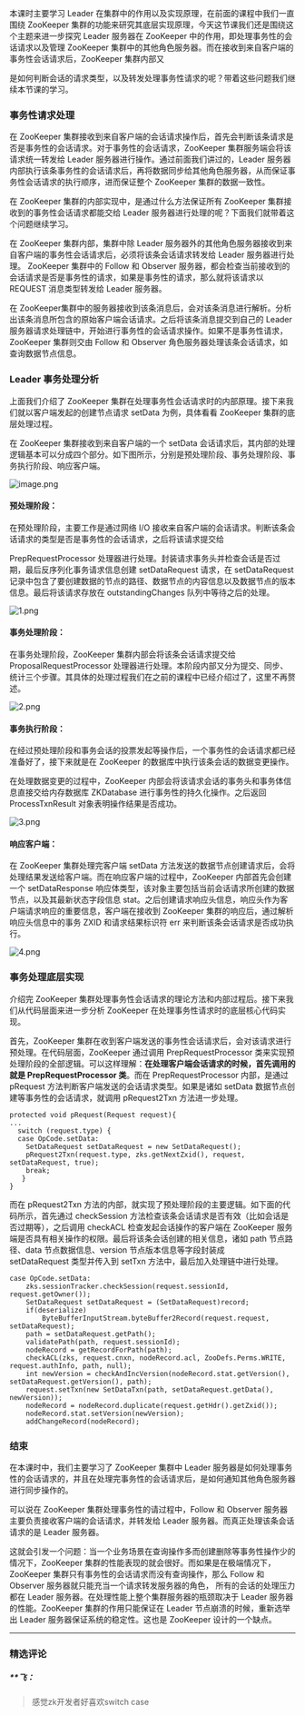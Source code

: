 <p data-nodeid="3">本课时主要学习 Leader 在集群中的作用以及实现原理，在前面的课程中我们一直围绕 ZooKeeper 集群的功能来研究其底层实现原理，今天这节课我们还是围绕这个主题来进一步探究 Leader 服务器在 ZooKeeper 中的作用，即处理事务性的会话请求以及管理 ZooKeeper 集群中的其他角色服务器。而在接收到来自客户端的事务性会话请求后，ZooKeeper 集群内部又</p>
<p data-nodeid="4">是如何判断会话的请求类型，以及转发处理事务性请求的呢？带着这些问题我们继续本节课的学习。</p>
<h3 data-nodeid="5">事务性请求处理</h3>
<p data-nodeid="6">在 ZooKeeper 集群接收到来自客户端的会话请求操作后，首先会判断该条请求是否是事务性的会话请求。对于事务性的会话请求，ZooKeeper 集群服务端会将该请求统一转发给 Leader 服务器进行操作。通过前面我们讲过的，Leader 服务器内部执行该条事务性的会话请求后，再将数据同步给其他角色服务器，从而保证事务性会话请求的执行顺序，进而保证整个 ZooKeeper 集群的数据一致性。</p>
<p data-nodeid="7">在 ZooKeeper 集群的内部实现中，是通过什么方法保证所有 ZooKeeper 集群接收到的事务性会话请求都能交给 Leader 服务器进行处理的呢？下面我们就带着这个问题继续学习。</p>
<p data-nodeid="8">在 ZooKeeper 集群内部，集群中除 Leader 服务器外的其他角色服务器接收到来自客户端的事务性会话请求后，必须将该条会话请求转发给 Leader 服务器进行处理。 ZooKeeper 集群中的 Follow 和 Observer 服务器，都会检查当前接收到的会话请求是否是事务性的请求，如果是事务性的请求，那么就将该请求以 REQUEST 消息类型转发给 Leader 服务器。</p>
<p data-nodeid="9">在 ZooKeeper集群中的服务器接收到该条消息后，会对该条消息进行解析。分析出该条消息所包含的原始客户端会话请求。之后将该条消息提交到自己的 Leader 服务器请求处理链中，开始进行事务性的会话请求操作。如果不是事务性请求，ZooKeeper 集群则交由 Follow 和 Observer  角色服务器处理该条会话请求，如查询数据节点信息。</p>
<h3 data-nodeid="10">Leader 事务处理分析</h3>
<p data-nodeid="11">上面我们介绍了 ZooKeeper 集群在处理事务性会话请求时的内部原理。接下来我们就以客户端发起的创建节点请求 setData 为例，具体看看 ZooKeeper 集群的底层处理过程。</p>
<p data-nodeid="1027">在 ZooKeeper 集群接收到来自客户端的一个 setData 会话请求后，其内部的处理逻辑基本可以分成四个部分。如下图所示，分别是预处理阶段、事务处理阶段、事务执行阶段、响应客户端。</p>
<p data-nodeid="1028" class=""><img src="https://s0.lgstatic.com/i/image/M00/2A/68/CgqCHl78TTKAVHIcAABFlvJZKxw198.png" alt="image.png" data-nodeid="1032"></p>


<h4 data-nodeid="1932" class="">预处理阶段：</h4>




<p data-nodeid="15">在预处理阶段，主要工作是通过网络 I/O 接收来自客户端的会话请求。判断该条会话请求的类型是否是事务性的会话请求，之后将该请求提交给</p>
<p data-nodeid="2362">PrepRequestProcessor 处理器进行处理。封装请求事务头并检查会话是否过期，最后反序列化事务请求信息创建 setDataRequest 请求，在 setDataRequest 记录中包含了要创建数据的节点的路径、数据节点的内容信息以及数据节点的版本信息。最后将该请求存放在 outstandingChanges 队列中等待之后的处理。</p>
<p data-nodeid="2363" class=""><img src="https://s0.lgstatic.com/i/image/M00/2A/68/CgqCHl78TUKAfJjuAAB5F0dP0Yk087.png" alt="1.png" data-nodeid="2367"></p>


<h4 data-nodeid="3243" class="">事务处理阶段：</h4>




<p data-nodeid="3661">在事务处理阶段，ZooKeeper 集群内部会将该条会话请求提交给 ProposalRequestProcessor 处理器进行处理。本阶段内部又分为提交、同步、统计三个步骤。其具体的处理过程我们在之前的课程中已经介绍过了，这里不再赘述。</p>
<p data-nodeid="3662" class=""><img src="https://s0.lgstatic.com/i/image/M00/2A/68/CgqCHl78TVGAK4VLAACDtg8BUbg363.png" alt="2.png" data-nodeid="3666"></p>


<h4 data-nodeid="4515" class="">事务执行阶段：</h4>




<p data-nodeid="22">在经过预处理阶段和事务会话的投票发起等操作后，一个事务性的会话请求都已经准备好了，接下来就是在 ZooKeeper 的数据库中执行该条会话的数据变更操作。</p>
<p data-nodeid="5719">在处理数据变更的过程中，ZooKeeper 内部会将该请求会话的事务头和事务体信息直接交给内存数据库 ZKDatabase 进行事务性的持久化操作。之后返回 ProcessTxnResult 对象表明操作结果是否成功。</p>
<p data-nodeid="5720" class=""><img src="https://s0.lgstatic.com/i/image/M00/2A/68/CgqCHl78TWOAcPwoAABCnE5qDAc777.png" alt="3.png" data-nodeid="5724"></p>


<h4 data-nodeid="5333" class="">响应客户端：</h4>




<p data-nodeid="6109">在 ZooKeeper 集群处理完客户端 setData 方法发送的数据节点创建请求后，会将处理结果发送给客户端。而在响应客户端的过程中，ZooKeeper 内部首先会创建一个 setDataResponse 响应体类型，该对象主要包括当前会话请求所创建的数据节点，以及其最新状态字段信息 stat。之后创建请求响应头信息，响应头作为客户端请求响应的重要信息，客户端在接收到 ZooKeeper 集群的响应后，通过解析响应头信息中的事务 ZXID 和请求结果标识符 err 来判断该条会话请求是否成功执行。</p>
<p data-nodeid="6110" class=""><img src="https://s0.lgstatic.com/i/image/M00/2A/68/CgqCHl78TXCAM65nAAB2mZDf_jw385.png" alt="4.png" data-nodeid="6114"></p>


<h3 data-nodeid="28">事务处理底层实现</h3>
<p data-nodeid="29">介绍完 ZooKeeper 集群处理事务性会话请求的理论方法和内部过程后。接下来我们从代码层面来进一步分析 ZooKeeper 在处理事务性请求时的底层核心代码实现。</p>
<p data-nodeid="6488" class="">首先，ZooKeeper 集群在收到客户端发送的事务性会话请求后，会对该请求进行预处理。在代码层面，ZooKeeper 通过调用 PrepRequestProcessor 类来实现预处理阶段的全部逻辑。可以这样理解：<strong data-nodeid="6494">在处理客户端会话请求的时候，首先调用的就是 PrepRequestProcessor 类</strong>。而在 PrepRequestProcessor 内部，是通过 pRequest 方法判断客户端发送的会话请求类型。如果是诸如 setData 数据节点创建等事务性的会话请求，就调用 pRequest2Txn 方法进一步处理。</p>


<pre class="lang-java" data-nodeid="6751"><code data-language="java"><span class="hljs-function"><span class="hljs-keyword">protected</span> <span class="hljs-keyword">void</span> <span class="hljs-title">pRequest</span><span class="hljs-params">(Request request)</span></span>{
...
  <span class="hljs-keyword">switch</span> (request.type) {
  <span class="hljs-keyword">case</span> OpCode.setData:
    SetDataRequest setDataRequest = <span class="hljs-keyword">new</span> SetDataRequest();                
    pRequest2Txn(request.type, zks.getNextZxid(), request, setDataRequest, <span class="hljs-keyword">true</span>);
    <span class="hljs-keyword">break</span>;
   }
}
</code></pre>


<p data-nodeid="32" class="">而在 pRequest2Txn 方法的内部，就实现了预处理阶段的主要逻辑。如下面的代码所示，首先通过 checkSession 方法检查该条会话请求是否有效（比如会话是否过期等），之后调用 checkACL 检查发起会话操作的客户端在 ZooKeeper 服务端是否具有相关操作的权限。最后将该条会话创建的相关信息，诸如 path 节点路径、data 节点数据信息、version 节点版本信息等字段封装成<br>
setDataRequest 类型并传入到 setTxn 方法中，最后加入处理链中进行处理。</p>
<pre class="lang-java te-preview-highlight" data-nodeid="7008"><code data-language="java"><span class="hljs-keyword">case</span> OpCode.setData:
    zks.sessionTracker.checkSession(request.sessionId, request.getOwner());
    SetDataRequest setDataRequest = (SetDataRequest)record;
    <span class="hljs-keyword">if</span>(deserialize)
        ByteBufferInputStream.byteBuffer2Record(request.request, setDataRequest);
    path = setDataRequest.getPath();
    validatePath(path, request.sessionId);
    nodeRecord = getRecordForPath(path);
    checkACL(zks, request.cnxn, nodeRecord.acl, ZooDefs.Perms.WRITE, request.authInfo, path, <span class="hljs-keyword">null</span>);
    <span class="hljs-keyword">int</span> newVersion = checkAndIncVersion(nodeRecord.stat.getVersion(), setDataRequest.getVersion(), path);
    request.setTxn(<span class="hljs-keyword">new</span> SetDataTxn(path, setDataRequest.getData(), newVersion));
    nodeRecord = nodeRecord.duplicate(request.getHdr().getZxid());
    nodeRecord.stat.setVersion(newVersion);
    addChangeRecord(nodeRecord);
</code></pre>


<h3 data-nodeid="34">结束</h3>
<p data-nodeid="35">在本课时中，我们主要学习了 ZooKeeper 集群中 Leader 服务器是如何处理事务性的会话请求的，并且在处理完事务性的会话请求后，是如何通知其他角色服务器进行同步操作的。</p>
<p data-nodeid="36">可以说在 ZooKeeper 集群处理事务性的请过程中，Follow 和 Observer 服务器主要负责接收客户端的会话请求，并转发给 Leader 服务器。而真正处理该条会话请求的是 Leader 服务器。</p>
<p data-nodeid="37">这就会引发一个问题：当一个业务场景在查询操作多而创建删除等事务性操作少的情况下，ZooKeeper 集群的性能表现的就会很好。而如果是在极端情况下，ZooKeeper 集群只有事务性的会话请求而没有查询操作，那么 Follow 和 Observer 服务器就只能充当一个请求转发服务器的角色， 所有的会话的处理压力都在 Leader 服务器。在处理性能上整个集群服务器的瓶颈取决于 Leader 服务器的性能。ZooKeeper 集群的作用只能保证在 Leader 节点崩溃的时候，重新选举出 Leader 服务器保证系统的稳定性。这也是 ZooKeeper 设计的一个缺点。</p>

---

### 精选评论

##### **飞：
> 感觉zk开发者好喜欢switch case

